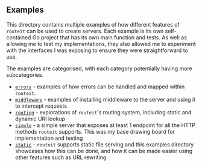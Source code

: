 ## Examples

This directory contains multiple examples of how different features of `routeit` can be used to create servers.
Each example is its own self-contained Go project that has its own main function and tests.
As well as allowing me to test my implementations, they also allowed me to experiment with the interfaces I was exposing to ensure they were straightforward to use.

The examples are categorised, with each category potentially having more subcategories.
- [`errors`](/examples/errors/) - examples of how errors can be handled and mapped within `routeit`.
- [`middleware`](/examples/middleware/) - examples of installing middleware to the server and using it to intercept requests
- [`routing`](/examples/routing/) - explorations of `routeit`'s routing system, including static and dynamic URI lookup
- [`simple`](/examples/simple/) - a simple server that exposes at least 1 endpoint for all the HTTP methods `routeit` supports. This was my base drawing board for implementation and testing
- [`static`](/examples/static/) - `routeit` supports static file serving and this examples directory showcases how this can be done, and how it can be made easier using other features such as URL rewriting
